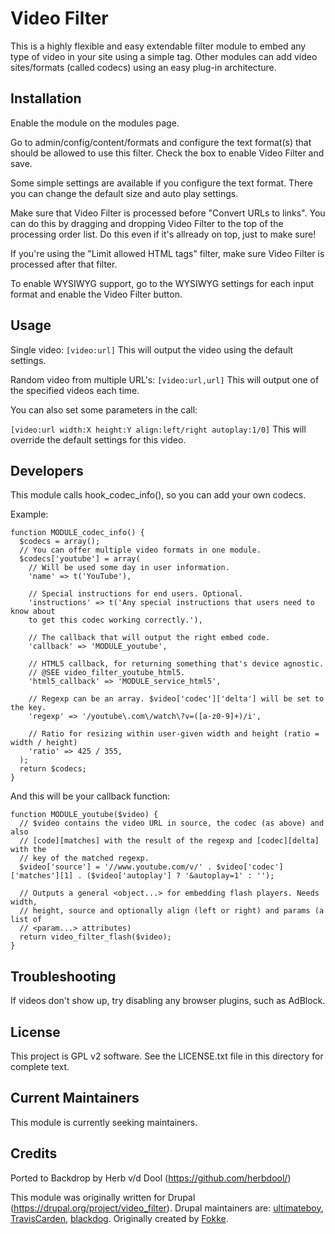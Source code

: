 Video Filter
============

This is a highly flexible and easy extendable filter module to embed any type
of video in your site using a simple tag. Other modules can add video
sites/formats (called codecs) using an easy plug-in architecture.


Installation
------------

Enable the module on the modules page.

Go to admin/config/content/formats and configure the text format(s) that should be allowed to use this filter. Check the box to enable Video Filter and save.

Some simple settings are available if you configure the text format. There you can change the default size and auto play settings.

Make sure that Video Filter is processed before "Convert URLs to links". You can do this by dragging and dropping Video Filter to the top of the processing order list. Do this even if it's allready on top, just to make sure!

If you're using the "Limit allowed HTML tags" filter, make sure Video Filter is processed after that filter.

To enable WYSIWYG support, go to the WYSIWYG settings for each input format and enable the Video Filter button.

Usage
-----

Single video: `[video:url]`
This will output the video using the default settings.

Random video from multiple URL's: `[video:url,url]`
This will output one of the specified videos each time.

You can also set some parameters in the call:

`[video:url width:X height:Y align:left/right autoplay:1/0]`
This will override the default settings for this video.

Developers
----------

This module calls hook_codec_info(), so you can add your own codecs.

Example:

```
function MODULE_codec_info() {
  $codecs = array();
  // You can offer multiple video formats in one module.
  $codecs['youtube'] = array(
    // Will be used some day in user information.
    'name' => t('YouTube'),

    // Special instructions for end users. Optional.
    'instructions' => t('Any special instructions that users need to know about
    to get this codec working correctly.'),

    // The callback that will output the right embed code.
    'callback' => 'MODULE_youtube',

    // HTML5 callback, for returning something that's device agnostic.
    // @SEE video_filter_youtube_html5.
    'html5_callback' => 'MODULE_service_html5',

    // Regexp can be an array. $video['codec']['delta'] will be set to the key.
    'regexp' => '/youtube\.com\/watch\?v=([a-z0-9]+)/i',

    // Ratio for resizing within user-given width and height (ratio = width / height)
    'ratio' => 425 / 355,
  );
  return $codecs;
}
```

And this will be your callback function:

```
function MODULE_youtube($video) {
  // $video contains the video URL in source, the codec (as above) and also
  // [code][matches] with the result of the regexp and [codec][delta] with the
  // key of the matched regexp.
  $video['source'] = '//www.youtube.com/v/' . $video['codec']['matches'][1] . ($video['autoplay'] ? '&autoplay=1' : '');

  // Outputs a general <object...> for embedding flash players. Needs width,
  // height, source and optionally align (left or right) and params (a list of
  // <param...> attributes)
  return video_filter_flash($video);
}
```

Troubleshooting
---------------

If videos don't show up, try disabling any browser plugins, such as AdBlock.

License
-------

This project is GPL v2 software. See the LICENSE.txt file in this directory for complete text.

Current Maintainers
-------------------

This module is currently seeking maintainers.

Credits
-------

Ported to Backdrop by Herb v/d Dool (https://github.com/herbdool/)

This module was originally written for Drupal (https://drupal.org/project/video_filter). Drupal maintainers are: [ultimateboy](https://www.drupal.org/u/ultimateboy), [TravisCarden](https://www.drupal.org/u/TravisCarden), [blackdog](https://www.drupal.org/u/blackdog). Originally created by [Fokke](http://drupal.org/user/46354).
